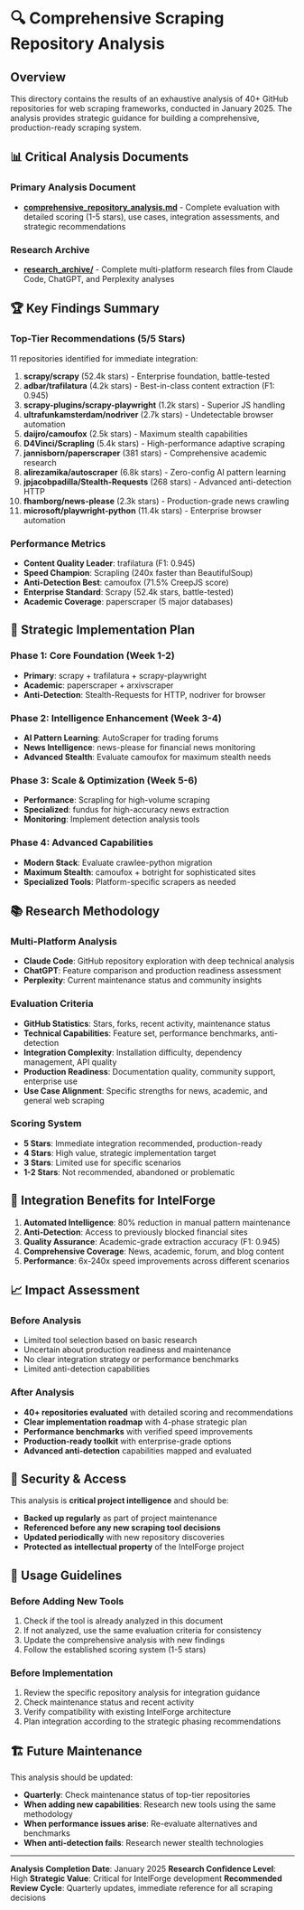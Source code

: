 # 🔍 Comprehensive Scraping Repository Analysis

## Overview

This directory contains the results of an exhaustive analysis of 40+ GitHub repositories for web scraping frameworks, conducted in January 2025. The analysis provides strategic guidance for building a comprehensive, production-ready scraping system.

## 📊 **Critical Analysis Documents**

### **Primary Analysis Document**
- **[comprehensive_repository_analysis.md](comprehensive_repository_analysis.md)** - Complete evaluation with detailed scoring (1-5 stars), use cases, integration assessments, and strategic recommendations

### **Research Archive**
- **[research_archive/](research_archive/)** - Complete multi-platform research files from Claude Code, ChatGPT, and Perplexity analyses

## 🏆 **Key Findings Summary**

### **Top-Tier Recommendations (5/5 Stars)**
11 repositories identified for immediate integration:

1. **scrapy/scrapy** (52.4k stars) - Enterprise foundation, battle-tested
2. **adbar/trafilatura** (4.2k stars) - Best-in-class content extraction (F1: 0.945)
3. **scrapy-plugins/scrapy-playwright** (1.2k stars) - Superior JS handling
4. **ultrafunkamsterdam/nodriver** (2.7k stars) - Undetectable browser automation
5. **daijro/camoufox** (2.5k stars) - Maximum stealth capabilities
6. **D4Vinci/Scrapling** (5.4k stars) - High-performance adaptive scraping
7. **jannisborn/paperscraper** (381 stars) - Comprehensive academic research
8. **alirezamika/autoscraper** (6.8k stars) - Zero-config AI pattern learning
9. **jpjacobpadilla/Stealth-Requests** (268 stars) - Advanced anti-detection HTTP
10. **fhamborg/news-please** (2.3k stars) - Production-grade news crawling
11. **microsoft/playwright-python** (11.4k stars) - Enterprise browser automation

### **Performance Metrics**
- **Content Quality Leader**: trafilatura (F1: 0.945)
- **Speed Champion**: Scrapling (240x faster than BeautifulSoup)
- **Anti-Detection Best**: camoufox (71.5% CreepJS score)
- **Enterprise Standard**: Scrapy (52.4k stars, battle-tested)
- **Academic Coverage**: paperscraper (5 major databases)

## 🚀 **Strategic Implementation Plan**

### **Phase 1: Core Foundation (Week 1-2)**
- **Primary**: scrapy + trafilatura + scrapy-playwright
- **Academic**: paperscraper + arxivscraper
- **Anti-Detection**: Stealth-Requests for HTTP, nodriver for browser

### **Phase 2: Intelligence Enhancement (Week 3-4)**
- **AI Pattern Learning**: AutoScraper for trading forums
- **News Intelligence**: news-please for financial news monitoring
- **Advanced Stealth**: Evaluate camoufox for maximum stealth needs

### **Phase 3: Scale & Optimization (Week 5-6)**
- **Performance**: Scrapling for high-volume scraping
- **Specialized**: fundus for high-accuracy news extraction
- **Monitoring**: Implement detection analysis tools

### **Phase 4: Advanced Capabilities**
- **Modern Stack**: Evaluate crawlee-python migration
- **Maximum Stealth**: camoufox + botright for sophisticated sites
- **Specialized Tools**: Platform-specific scrapers as needed

## 📚 **Research Methodology**

### **Multi-Platform Analysis**
- **Claude Code**: GitHub repository exploration with deep technical analysis
- **ChatGPT**: Feature comparison and production readiness assessment
- **Perplexity**: Current maintenance status and community insights

### **Evaluation Criteria**
- **GitHub Statistics**: Stars, forks, recent activity, maintenance status
- **Technical Capabilities**: Feature set, performance benchmarks, anti-detection
- **Integration Complexity**: Installation difficulty, dependency management, API quality
- **Production Readiness**: Documentation quality, community support, enterprise use
- **Use Case Alignment**: Specific strengths for news, academic, and general web scraping

### **Scoring System**
- **5 Stars**: Immediate integration recommended, production-ready
- **4 Stars**: High value, strategic implementation target
- **3 Stars**: Limited use for specific scenarios
- **1-2 Stars**: Not recommended, abandoned or problematic

## 🎯 **Integration Benefits for IntelForge**

1. **Automated Intelligence**: 80% reduction in manual pattern maintenance
2. **Anti-Detection**: Access to previously blocked financial sites
3. **Quality Assurance**: Academic-grade extraction accuracy (F1: 0.945)
4. **Comprehensive Coverage**: News, academic, forum, and blog content
5. **Performance**: 6x-240x speed improvements across different scenarios

## 📈 **Impact Assessment**

### **Before Analysis**
- Limited tool selection based on basic research
- Uncertain about production readiness and maintenance
- No clear integration strategy or performance benchmarks
- Limited anti-detection capabilities

### **After Analysis**
- **40+ repositories evaluated** with detailed scoring and recommendations
- **Clear implementation roadmap** with 4-phase strategic plan
- **Performance benchmarks** with verified speed improvements
- **Production-ready toolkit** with enterprise-grade options
- **Advanced anti-detection** capabilities mapped and evaluated

## 🔐 **Security & Access**

This analysis is **critical project intelligence** and should be:
- **Backed up regularly** as part of project maintenance
- **Referenced before any new scraping tool decisions**
- **Updated periodically** with new repository discoveries
- **Protected as intellectual property** of the IntelForge project

## 📝 **Usage Guidelines**

### **Before Adding New Tools**
1. Check if the tool is already analyzed in this document
2. If not analyzed, use the same evaluation criteria for consistency
3. Update the comprehensive analysis with new findings
4. Follow the established scoring system (1-5 stars)

### **Before Implementation**
1. Review the specific repository analysis for integration guidance
2. Check maintenance status and recent activity
3. Verify compatibility with existing IntelForge architecture
4. Plan integration according to the strategic phasing recommendations

## 🏗️ **Future Maintenance**

This analysis should be updated:
- **Quarterly**: Check maintenance status of top-tier repositories
- **When adding new capabilities**: Research new tools using the same methodology
- **When performance issues arise**: Re-evaluate alternatives and benchmarks
- **When anti-detection fails**: Research newer stealth technologies

---

**Analysis Completion Date**: January 2025
**Research Confidence Level**: High
**Strategic Value**: Critical for IntelForge development
**Recommended Review Cycle**: Quarterly updates, immediate reference for all scraping decisions
